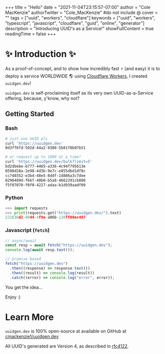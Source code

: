 +++
title = "Hello"
date = "2021-11-04T23:15:57-07:00"
author = "Cole MacKenzie"
authorTwitter = "Cole_MacKenzie" #do not include @
cover = ""
tags = ["uuid", "workers", "cloudflare"]
keywords = ["uuid", "workers", "typescript", "javascript", "cloudflare", "guid", "online", "generator"]
description = "Introducing UUID's as a Service!"
showFullContent = true
readingTime = false
+++

# ✨ Introduction ✨

As a proof-of-concept, and to show how incredibly fast ⚡ (and easy) it is to deploy a service WORLDWIDE 🌎 using [Cloudflare Workers](https://workers.cloudflare.com/), I created `uuidgen.dev`!

`uuidgen.dev` is self-proclaiming itself as its very own UUID-as-a-Service offering, because, y'know, why not?

## Getting Started

### Bash

```bash
# just one UUID pls
curl 'https://uuidgen.dev'
0d3ff6fd-592d-44a2-9380-5b81f8b07b51

# or request up to 1000 at a time!
curl 'https://uuidgen.dev/bulk?limit=5'
bd2dbebe-b777-4465-a336-4c94f795613e
0598d28a-2e98-4d3b-9e7c-e855dbd1df8c
cc740352-e3b4-48e5-8ddf-1d886a3c7dee
0290489d-f66f-40b0-b5a8-4662291cb080
f5f07070-f0f0-4227-adaa-b1d939aadf09
```

### Python

```python
>>> import requests
>>> print(requests.get("https://uuidgen.dev/").text)
221636d2-0044-4f9e-a06b-138ff00ec487
```

### Javascript (`fetch`)

```js
// async/await
const resp = await fetch("https://uuidgen.dev");
console.log(await resp.text());

// promise based
fetch("https://uuidgen.dev")
  .then((response) => response.text())
  .then((result) => console.log(result))
  .catch((error) => console.log("error", error));
```

You get the idea...

Enjoy :)

# Learn More

`uuidgen.dev` is 100% open-source at available on GitHub at [cmackenzie1/uuidgen.dev](https://github.com/cmackenzie1/uuidgen.dev)

All UUID's generated are Version 4, as described in [rfc4122](https://datatracker.ietf.org/doc/html/rfc4122).
